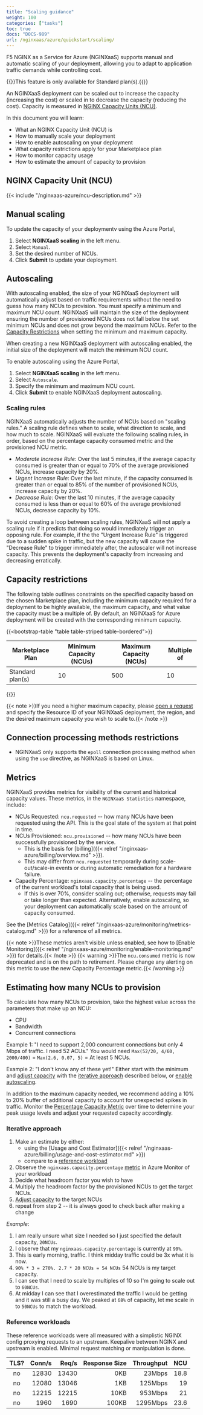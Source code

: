 ```yaml
---
title: "Scaling guidance"
weight: 100
categories: ["tasks"]
toc: true
docs: "DOCS-989"
url: /nginxaas/azure/quickstart/scaling/
---
```


F5 NGINX as a Service for Azure (NGINXaaS) supports manual and automatic scaling of your deployment, allowing you to adapt to application traffic demands while controlling cost.

{{<note>}}This feature is only available for Standard plan(s).{{</note>}}

An NGINXaaS deployment can be scaled out to increase the capacity (increasing the cost) or scaled in to decrease the capacity (reducing the cost). Capacity is measured in [NGINX Capacity Units (NCU)](#nginx-capacity-unit-ncu).

In this document you will learn:

- What an NGINX Capacity Unit (NCU) is
- How to manually scale your deployment
- How to enable autoscaling on your deployment
- What capacity restrictions apply for your Marketplace plan
- How to monitor capacity usage
- How to estimate the amount of capacity to provision

## NGINX Capacity Unit (NCU)

{{< include "/nginxaas-azure/ncu-description.md" >}}

## Manual scaling

To update the capacity of your deploymentv using the Azure Portal,

 1. Select **NGINXaaS scaling** in the left menu.
 1. Select `Manual`.
 1. Set the desired number of NCUs.
 1. Click **Submit** to update your deployment.

## Autoscaling

With autoscaling enabled, the size of your NGINXaaS deployment will automatically adjust based on traffic requirements without the need to guess how many NCUs to provision. You must specify a minimum and maximum NCU count. NGINXaaS will maintain the size of the deployment ensuring the number of provisioned NCUs does not fall below the set minimum NCUs and does not grow beyond the maximum NCUs. Refer to the [Capacity Restrictions](#capacity-restrictions) when setting the minimum and maximum capacity.

When creating a new NGINXaaS deployment with autoscaling enabled, the initial size of the deployment will match the minimum NCU count.

To enable autoscaling using the Azure Portal,

 1. Select **NGINXaaS scaling** in the left menu.
 1. Select `Autoscale`.
 1. Specify the minimum and maximum NCU count.
 1. Click **Submit** to enable NGINXaaS deployment autoscaling.

### Scaling rules

NGINXaaS automatically adjusts the number of NCUs based on "scaling rules." A scaling rule defines when to scale, what direction to scale, and how much to scale. NGINXaaS will evaluate the following scaling rules, in order, based on the percentage capacity consumed metric and the provisioned NCU metric.

- *Moderate Increase Rule*: Over the last 5 minutes, if the average capacity consumed is greater than or equal to 70% of the average provisioned NCUs, increase capacity by 20%.
- *Urgent Increase Rule*: Over the last minute, if the capacity consumed is greater than or equal to 85% of the number of provisioned NCUs, increase capacity by 20%.
- *Decrease Rule*: Over the last 10 minutes, if the average capacity consumed is less than or equal to 60% of the average provisioned NCUs, decrease capacity by 10%.

To avoid creating a loop between scaling rules, NGINXaaS will not apply a scaling rule if it predicts that doing so would immediately trigger an opposing rule. For example, if the the "Urgent Increase Rule" is triggered due to a sudden spike in traffic, but the new capacity will cause the "Decrease Rule" to trigger immediately after, the autoscaler will not increase capacity. This prevents the deployment's capacity from increasing and decreasing erratically.

## Capacity restrictions

The following table outlines constraints on the specified capacity based on the chosen Marketplace plan, including the minimum capacity required for a deployment to be highly available, the maximum capacity, and what value the capacity must be a multiple of. By default, an NGINXaaS for Azure deployment will be created with the corresponding minimum capacity.

{{<bootstrap-table "table table-striped table-bordered">}}

| **Marketplace Plan**         | **Minimum Capacity (NCUs)** | **Maximum Capacity (NCUs)** | **Multiple of**            |
|------------------------------|-----------------------------|-----------------------------|----------------------------|
| Standard plan(s)                  | 10                          | 500                         | 10                         |
{{</bootstrap-table>}}

{{< note >}}If you need a higher maximum capacity, please [open a request](https://my.f5.com/manage/s/) and specify the Resource ID of your NGINXaaS deployment, the region, and the desired maximum capacity you wish to scale to.{{< /note >}}

## Connection processing methods restrictions

- NGINXaaS only supports the `epoll` connection processing method when using the `use` directive, as NGINXaaS is based on Linux.

## Metrics

NGINXaaS provides metrics for visibility of the current and historical capacity values. These metrics, in the `NGINXaaS Statistics` namespace, include:

- NCUs Requested: `ncu.requested` -- how many NCUs have been requested using the API. This is the goal state of the system at that point in time.
- NCUs Provisioned: `ncu.provisioned` -- how many NCUs have been successfully provisioned by the service.
  - This is the basis for [billing]({{< relref "/nginxaas-azure/billing/overview.md" >}}).
  - This may differ from `ncu.requested` temporarily during scale-out/scale-in events or during automatic remediation for a hardware failure.
- Capacity Percentage: `nginxaas.capacity.percentage` -- the percentage of the current workload's total capacity that is being used.
  - If this is over 70%, consider scaling out; otherwise, requests may fail or take longer than expected. Alternatively, enable autoscaling, so your deployment can automatically scale based on the amount of capacity consumed.

See the [Metrics Catalog]({{< relref "/nginxaas-azure/monitoring/metrics-catalog.md" >}}) for a reference of all metrics.

{{< note >}}These metrics aren't visible unless enabled, see how to [Enable Monitoring]({{< relref "/nginxaas-azure/monitoring/enable-monitoring.md" >}}) for details.{{< /note >}}
{{< warning >}}The `ncu.consumed` metric is now deprecated and is on the path to retirement. Please change any alerting on this metric to use the new Capacity Percentage metric.{{< /warning >}}

## Estimating how many NCUs to provision

To calculate how many NCUs to provision, take the highest value across the parameters that make up an NCU:

- CPU
- Bandwidth
- Concurrent connections

Example 1: "I need to support 2,000 concurrent connections but only 4 Mbps of traffic. I need 52 ACUs." You would need `Max(52/20, 4/60, 2000/400)` = `Max(2.6, 0.07, 5)` = At least 5 NCUs.

Example 2: "I don't know any of these yet!" Either start with the minimum and [adjust capacity](#adjusting-capacity) with the [iterative approach](#iterative-approach) described below, or [enable autoscaling](#autoscaling).

In addition to the maximum capacity needed, we recommend adding a 10% to 20% buffer of additional capacity to account for unexpected spikes in traffic. Monitor the [Percentage Capacity Metric](#metrics) over time to determine your peak usage levels and adjust your requested capacity accordingly.

### Iterative approach

1. Make an estimate by either:
    - using the [Usage and Cost Estimator]({{< relref "/nginxaas-azure/billing/usage-and-cost-estimator.md" >}})
    - compare to a [reference workload](#reference-workloads)
2. Observe the `nginxaas.capacity.percentage` [metric](#metrics) in Azure Monitor of your workload
3. Decide what headroom factor you wish to have
4. Multiply the headroom factor by the provisioned NCUs to get the target NCUs.
5. [Adjust capacity](#adjusting-capacity)  to the target NCUs
6. repeat from step 2 -- it is always good to check back after making a change

*Example*:

1. I am really unsure what size I needed so I just specified the default capacity,  `20NCUs`.
2. I observe that my `nginxaas.capacity.percentage` is currently at `90%`.
3. This is early morning, traffic. I think midday traffic could be 3x what it is now.
4. `90% * 3 = 270%. 2.7 * 20 NCUs = 54 NCUs` 54 NCUs is my target capacity.
5. I can see that I need to scale by multiples of 10 so I'm going to scale out to `60NCUs`.
6. At midday I can see that I overestimated the traffic I would be getting and it was still a busy day. We peaked at `68%` of capacity, let me scale in to `50NCUs` to match the workload.

### Reference workloads

These reference workloads were all measured with a simplistic NGINX config proxying requests to an upstream. Keepalive between NGINX and upstream is enabled. Minimal request matching or manipulation is done.

| **TLS?** | **Conn/s** | **Req/s** | **Response Size** | **Throughput** | **NCU** |
|:--------:|-----------:|----------:|------------------:|---------------:|--------:|
| no       |      12830 |     13430 |               0KB |         23Mbps |    18.8 |
| no       |      12080 |     13046 |               1KB |        125Mbps |      19 |
| no       |      12215 |     12215 |              10KB |        953Mbps |      21 |
| no       |       1960 |      1690 |             100KB |       1295Mbps |    23.6 |
